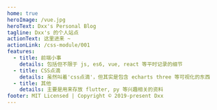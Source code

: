```yaml
---
home: true
heroImage: /vue.jpg
heroText: Dxx's Personal Blog
tagline: Dxx's 的个人站点
actionText: 这里进来 ~
actionLink: /css-module/001
features:
  - title: 前端小事
    details: 包括但不限于 js, es6, vue, react 等平时记录的细节
  - title: CSS点滴
    details: 虽然叫着'css点滴'，但其实是包含 echarts three 等可视化的东西
  - title: 其他
    details: 主要是用来存放 flutter, py 等兴趣相关的资料
footer: MIT Licensed | Copyright © 2019-present Dxx
---
```


